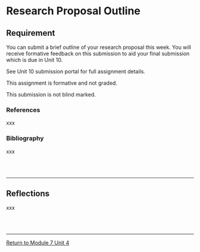 # Research Proposal Outline


## Requirement
You can submit a brief outline of your research proposal this week. You will receive formative feedback on this submission to aid your final submission which is due in Unit 10.

See Unit 10 submission portal for full assignment details.

This assignment is formative and not graded.

This submission is not blind marked.

### References
xxx

### Bibliography
xxx

<br><br>

---


## Reflections
xxx

<br><br>

---

[Return to Module 7 Unit 4](RMPP_Unit04.md)
